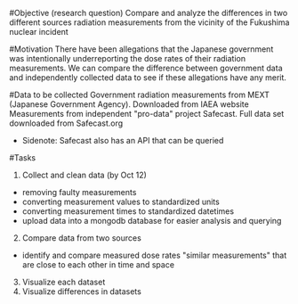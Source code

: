 #Objective (research question)
Compare and analyze the differences in two different sources radiation measurements from the vicinity of the Fukushima nuclear incident

#Motivation
There have been allegations that the Japanese government was intentionally underreporting the dose rates of their radiation measurements. We can compare the difference between government data and independently collected data to see if these allegations have any merit.

#Data to be collected
Government radiation measurements from MEXT (Japanese Government Agency). Downloaded from IAEA website
Measurements from independent "pro-data" project Safecast. Full data set downloaded from Safecast.org
* Sidenote: Safecast also has an API that can be queried

#Tasks
1. Collect and clean data (by Oct 12)
  * removing faulty measurements
  * converting measurement values to standardized units
  * converting measurement times to standardized datetimes
  * upload data into a mongodb database for easier analysis and querying
2. Compare data from two sources
  * identify and compare measured dose rates "similar measurements" that are close to each other in time and space
3. Visualize each dataset
4. Visualize differences in datasets

